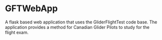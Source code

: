 # GFTWebApp
A flask based web application that uses the GliderFlightTest code base.  The application provides a method for Canadian Glider Pilots to study for the flight exam.
